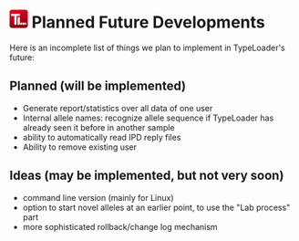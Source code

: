 # ![Icon](images/TypeLoader_32.png) Planned Future Developments

Here is an incomplete list of things we plan to implement in TypeLoader's future:

## Planned (will be implemented)
 * Generate report/statistics over all data of one user
 * Internal allele names: recognize allele sequence if TypeLoader has already seen it before in another sample 
 * ability to automatically read IPD reply files
 * Ability to remove existing user

## Ideas (may be implemented, but not very soon)
 * command line version (mainly for Linux)
 * option to start novel alleles at an earlier point, to use the "Lab process" part
 * more sophisticated rollback/change log mechanism
